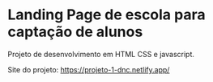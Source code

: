 # Landing Page de escola para captação de alunos 
Projeto de desenvolvimento em HTML CSS e javascript. 

Site do projeto: https://projeto-1-dnc.netlify.app/
